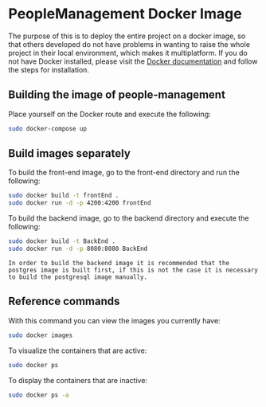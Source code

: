 # PeopleManagement Docker Image
The purpose of this is to deploy the entire project on a docker image, so that others developed do not have problems in wanting to raise the whole project in their local environment, which makes it multiplatform.
If you do not have Docker installed, please visit the [Docker documentation](https://docs.docker.com/) and follow the steps for installation. 

## Building the image of people-management
Place yourself on the Docker route and execute the following:
```bash
sudo docker-compose up
```

## Build images separately

To build the front-end image, go to the front-end directory and run the following: 
```bash
sudo docker build -t frontEnd .
sudo docker run -d -p 4200:4200 frontEnd
```
To build the backend image, go to the backend directory and execute the following: 
```bash
sudo docker build -t BackEnd .
sudo docker run -d -p 8080:8080 BackEnd
```

```Note:
In order to build the backend image it is recommended that the postgres image is built first, if this is not the case it is necessary to build the postgresql image manually.
```

## Reference commands 

With this command you can view the images you currently have: 
```bash
sudo docker images
```
To visualize the containers that are active: 
```bash
sudo docker ps 
```
To display the containers that are inactive:
```bash
sudo docker ps -a
```